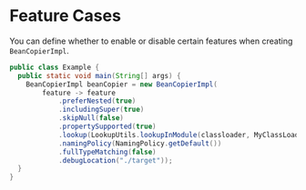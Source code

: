 # Feature Cases
You can define whether to enable or disable certain features when creating `BeanCopierImpl`.

```java
public class Example {
  public static void main(String[] args) {
    BeanCopierImpl beanCopier = new BeanCopierImpl(
        feature -> feature
            .preferNested(true)
            .includingSuper(true)
            .skipNull(false)
            .propertySupported(true)
            .lookup(LookupUtils.lookupInModule(classloader, MyClassLoader::defineClass))
            .namingPolicy(NamingPolicy.getDefault())
            .fullTypeMatching(false)
            .debugLocation("./target"));
  }
}
```
